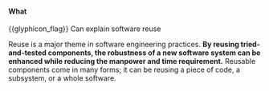 <div id="title">

#### What

</div>

<span id="prereqs"></span>

<span id="outcomes">{{glyphicon_flag}} Can explain software reuse</span>

<div id="body">

Reuse is a major theme in software engineering practices. **By reusing tried-and-tested components, the robustness of a new software system can be enhanced while reducing the manpower and time requirement.** Reusable components come in many forms; it can be reusing a piece of code, a subsystem, or a whole software.

</div>

<div id="extras">
</div>